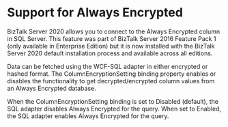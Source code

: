 # Support for Always Encrypted
BizTalk Server 2020 allows you to connect to the Always Encrypted column in SQL Server. This feature was part of BizTalk Server 2016 Feature Pack 1 (only available in Enterprise Edition) but it is now installed with the BizTalk Server 2020 default installation process and available across all editions.

Data can be fetched using the WCF-SQL adapter in either encrypted or hashed format. The ColumnEncryptionSetting binding property enables or disables the functionality to get decrypted/encrypted column values from an Always Encrypted database.

When the ColumnEncryptionSetting binding is set to Disabled (default), the SQL adapter disables Always Encrypted for the query. When set to Enabled, the SQL adapter enables Always Encrypted for the query.